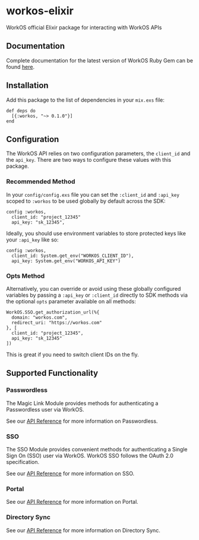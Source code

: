 # workos-elixir

WorkOS official Elixir package for interacting with WorkOS APIs

## Documentation

Complete documentation for the latest version of WorkOS Ruby Gem can be found [here](https://workos-inc.github.io/workos-ruby/).

## Installation
Add this package to the list of dependencies in your `mix.exs` file:
```
def deps do
  [{:workos, "~> 0.1.0"}]
end
```

## Configuration
The WorkOS API relies on two configuration parameters, the `client_id` and the `api_key`. There are two ways to configure these values with this package.

### Recommended Method
In your `config/config.exs` file you can set the `:client_id` and `:api_key` scoped to `:workos` to be used globally by default across the SDK:
```
config :workos, 
  client_id: "project_12345"
  api_key: "sk_12345",
```

Ideally, you should use environment variables to store protected keys like your `:api_key` like so:
```
config :workos, 
  client_id: System.get_env("WORKOS_CLIENT_ID"),
  api_key: System.get_env("WORKOS_API_KEY")
```

### Opts Method
Alternatively, you can override or avoid using these globally configured variables by passing a `:api_key` or `:client_id` directly to SDK methods via the optional `opts` parameter available on all methods:
```
WorkOS.SSO.get_authorization_url(%{
  domain: "workos.com",
  redirect_uri: "https://workos.com"
}, [
  client_id: "project_12345",
  api_key: "sk_12345"
])
```
This is great if you need to switch client IDs on the fly.

## Supported Functionality
### Passwordless
The Magic Link Module provides methods for authenticating a Passwordless user via WorkOS.

See our [API
Reference](https://workos.com/docs/sso/configuring-magic-link)
for more information on Passwordless.

### SSO
The SSO Module provides convenient methods for authenticating a Single Sign On (SSO) user via WorkOS. WorkOS SSO follows the OAuth 2.0 specification.

See our [API
Reference](https://docs.workos.com/sso/overview)
for more information on SSO.

### Portal
See our [API
Reference](https://workos.com/docs/admin-portal/guide)
for more information on Portal.

### Directory Sync
See our [API
Reference](https://docs.workos.com/directory-sync/overview)
for more information on Directory Sync.
